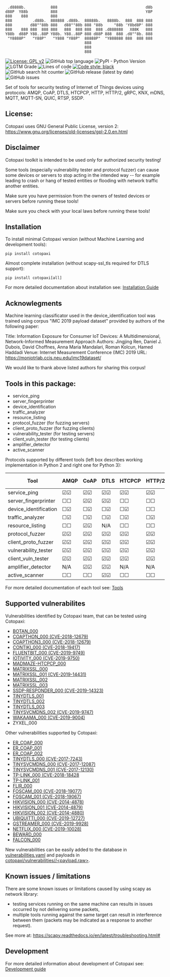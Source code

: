 ```
 .d8888b.           888                                       d8b 
d88P  Y88b          888                                       Y8P 
888    888          888
888         .d88b.  888888 .d88b.  88888b.   8888b.  888  888 888 
888        d88""88b 888   d88""88b 888 "88b     "88b 'Y8bd8P' 888 
888    888 888  888 888   888  888 888  888 .d888888   X88K   888 
Y88b  d88P Y88..88P Y88b. Y88..88P 888 d88P 888  888 .d8""8b. 888 
 "Y8888P"   "Y88P"   "Y888 "Y88P"  88888P"  "Y888888 888  888 888 
                                   888
                                   888
                                   888
```

[![License: GPL v2](https://img.shields.io/badge/License-GPL%20v2-blue.svg)](LICENSE)
![GitHub top language](https://img.shields.io/github/languages/top/Samsung/cotopaxi)
![PyPI - Python Version](https://img.shields.io/pypi/pyversions/cotopaxi)
![LGTM Grade](https://img.shields.io/lgtm/grade/python/github/Samsung/cotopaxi)
![Lines of code](https://img.shields.io/tokei/lines/github/samsung/cotopaxi)
[![Code style: black](https://img.shields.io/badge/code%20style-black-000000.svg)](https://github.com/psf/black)
![GitHub search hit counter](https://img.shields.io/github/search/Samsung/cotopaxi/*)
![GitHub release (latest by date)](https://img.shields.io/github/v/release/Samsung/cotopaxi)
![GitHub issues](https://img.shields.io/github/issues/Samsung/cotopaxi)
<!---![PyPI - Downloads](https://img.shields.io/pypi/dm/cotopaxi) --->
<!---![GitHub all releases](https://img.shields.io/github/downloads/Samsung/cotopaxi/total)--->


Set of tools for security testing of Internet of Things devices using protocols: AMQP, CoAP, DTLS, HTCPCP, HTTP, HTTP/2, gRPC, KNX, mDNS, MQTT, MQTT-SN, QUIC, RTSP, SSDP.

## License:

Cotopaxi uses GNU General Public License, version 2:
https://www.gnu.org/licenses/old-licenses/gpl-2.0.en.html

## Disclaimer

Cotopaxi toolkit is intended to be used only for authorized security testing!

Some tools (especially vulnerability tester and protocol fuzzer) can cause some devices or servers to stop acting in the intended way 
-- for example leading to crash or hang of tested entities or flooding with network traffic another entities.

Make sure you have permission from the owners of tested devices or servers before running these tools!

Make sure you check with your local laws before running these tools! 

## Installation

To install minimal Cotopaxi version (without Machine Learning and development tools): 

```
pip install cotopaxi
```

Almost complete installation (without scapy-ssl_tls required for DTLS support):
```
pip install cotopaxi[all]
```

For more detailed documentation about installation see: [Installation Guide](docs/installation.md)

## Acknowlegments

Machine learning classificator used in the device_identification tool was trained using corpus "IMC 2019 payload dataset" 
provided by authors of the following paper:

Title: Information Exposure for Consumer IoT Devices: A Multidimensional, Network-Informed Measurement Approach
Authors: Jingjing Ren, Daniel J. Dubois, David Choffnes, Anna Maria Mandalari, Roman Kolcun, Hamed Haddadi
Venue: Internet Measurement Conference (IMC) 2019 
URL: https://moniotrlab.ccis.neu.edu/imc19dataset/

We would like to thank above listed authors for sharing this corpus!

## Tools in this package:

* service_ping
* server_fingerprinter
* device_identification
* traffic_analyzer
* resource_listing
* protocol_fuzzer (for fuzzing servers)
* client_proto_fuzzer (for fuzzing clients)
* vulnerability_tester (for testing servers)
* client_vuln_tester (for testing clients)
* amplifier_detector
* active_scanner

Protocols supported by different tools (left box describes working implementation in Python 2 and right one for Python 3): 

Tool                 |     AMQP     |      CoAP    |      DTLS    |    HTCPCP    |      HTTP/2  |     gRPC     |      KNX     |     mDNS     |      MQTT    |    MQTT-SN   |     QUIC     |     RTSP     |     SSDP
---------------------|--------------|--------------|--------------|--------------|--------------|--------------|--------------|--------------|--------------|--------------|--------------|--------------|--------------
service_ping         |&#9745;&#9745;|&#9745;&#9745;|&#9745;&#9745;|&#9745;&#9745;|&#9745;&#9745;|&#9745;&#9745;|&#9745;&#9745;|&#9745;&#9745;|&#9745;&#9745;|&#9745;&#9745;|&#9745;&#9745;|&#9745;&#9745;|&#9745;&#9745;
server_fingerprinter |&#9744;&#9744;|&#9745;&#9745;|&#9745;&#9745;|&#9744;&#9744;|&#9744;&#9744;|&#9744;&#9744;|&#9744;&#9744;|&#9744;&#9744;|&#9744;&#9744;|&#9744;&#9744;|&#9744;&#9744;|&#9744;&#9744;|&#9744;&#9744;
device_identification|&#9744;&#9745;|&#9744;&#9745;|&#9744;&#9745;|&#9744;&#9745;|&#9744;&#9744;|&#9744;&#9744;|&#9744;&#9744;|&#9744;&#9745;|&#9744;&#9745;|&#9744;&#9745;|&#9744;&#9745;|&#9744;&#9745;|&#9744;&#9745;
traffic_analyzer     |&#9744;&#9745;|&#9744;&#9745;|&#9744;&#9745;|&#9744;&#9745;|&#9744;&#9745;|&#9744;&#9745;|&#9744;&#9745;|&#9744;&#9745;|&#9744;&#9745;|&#9744;&#9745;|&#9744;&#9745;|&#9744;&#9745;|&#9744;&#9745;
resource_listing     |&#9744;&#9744;|&#9745;&#9745;|     N/A      |&#9744;&#9744;|&#9744;&#9744;|&#9744;&#9744;|&#9744;&#9744;|&#9745;&#9745;|&#9744;&#9744;|&#9744;&#9744;|     N/A      |&#9745;&#9745;|&#9745;&#9745;
protocol_fuzzer      |&#9745;&#9745;|&#9745;&#9745;|&#9745;&#9745;|&#9745;&#9745;|&#9745;&#9745;|&#9745;&#9745;|&#9745;&#9745;|&#9745;&#9745;|&#9745;&#9745;|&#9745;&#9745;|&#9745;&#9745;|&#9745;&#9745;|&#9745;&#9745;
client_proto_fuzzer  |&#9745;&#9745;|&#9745;&#9745;|&#9745;&#9745;|&#9745;&#9745;|&#9745;&#9745;|&#9745;&#9745;|&#9745;&#9745;|&#9745;&#9745;|&#9745;&#9745;|&#9745;&#9745;|&#9745;&#9745;|&#9745;&#9745;|&#9745;&#9745;
vulnerability_tester |&#9745;&#9745;|&#9745;&#9745;|&#9745;&#9745;|&#9745;&#9745;|&#9745;&#9745;|&#9745;&#9745;|&#9745;&#9745;|&#9745;&#9745;|&#9745;&#9745;|&#9745;&#9745;|&#9745;&#9745;|&#9745;&#9745;|&#9745;&#9745;
client_vuln_tester   |&#9745;&#9745;|&#9745;&#9745;|&#9745;&#9745;|&#9745;&#9745;|&#9745;&#9745;|&#9745;&#9745;|&#9745;&#9745;|&#9745;&#9745;|&#9745;&#9745;|&#9745;&#9745;|&#9745;&#9745;|&#9745;&#9745;|&#9745;&#9745;
amplifier_detector   |     N/A      |&#9745;&#9745;|&#9745;&#9745;|     N/A      |     N/A      |     N/A      |     N/A      |&#9745;&#9745;|     N/A      |&#9745;&#9745;|&#9745;&#9745;|     N/A      |&#9745;&#9745;
active_scanner       |&#9744;&#9744;|&#9744;&#9744;|&#9745;&#9745;|&#9744;&#9744;|&#9744;&#9744;|&#9744;&#9744;|&#9744;&#9744;|&#9744;&#9744;|&#9744;&#9744;|&#9744;&#9744;|&#9744;&#9744;|&#9744;&#9744;|&#9744;&#9744;

For more detailed documentation of each tool see: [Tools](docs/tools.md)

## Supported vulnerabilites

Vulnerabilities identified by Cotopaxi team, that can be tested using Cotopaxi:
* [BOTAN_000](https://github.com/randombit/botan/issues/1833)
* [COAPTHON_000 (CVE-2018-12679)](https://github.com/Tanganelli/CoAPthon/issues/135)
* [COAPTHON3_000 (CVE-2018-12679)](https://github.com/Tanganelli/CoAPthon3/issues/16)
* [CONTIKI_000 (CVE-2018-19417)](https://github.com/contiki-ng/contiki-ng/issues/600)
* [FLUENTBIT_000 (CVE-2019-9749)](https://github.com/fluent/fluent-bit/issues/1135)
* [IOTIVITY_000 (CVE-2019-9750)](https://jira.iotivity.org/browse/IOT-3267)
* [MADMAZE-HTCPCP_000](https://github.com/madmaze/HTCPCP/issues/13)
* [MATRIXSSL_000](https://github.com/matrixssl/matrixssl/issues/31)
* [MATRIXSSL_001 (CVE-2019-14431)](https://github.com/matrixssl/matrixssl/issues/30)
* [MATRIXSSL_002](https://github.com/matrixssl/matrixssl/issues/32)
* [MATRIXSSL_003](https://github.com/matrixssl/matrixssl/issues/33)
* [SSDP-RESPONDER_000 (CVE-2019-14323)](https://github.com/troglobit/ssdp-responder/issues/1)
* [TINYDTLS_001](https://bugs.eclipse.org/bugs/show_bug.cgi?id=544819)
* [TINYDTLS_002](https://bugs.eclipse.org/bugs/show_bug.cgi?id=544824)
* [TINYDTLS_003](https://www.eclipse.org/lists/tinydtls-dev/msg00206.html)
* [TINYSVCMDNS_002 (CVE-2019-9747)](https://bitbucket.org/geekman/tinysvcmdns/issues/11/denial-of-service-vulnerability-infinite)
* [WAKAAMA_000 (CVE-2019-9004)](https://github.com/eclipse/wakaama/issues/425)
* ZYXEL_000

Other vulnerabilities supported by Cotopaxi:
* [ER_COAP_000](https://github.com/contiki-os/contiki/issues/2240)
* [ER_COAP_001](https://github.com/contiki-os/contiki/issues/2238)
* [ER_COAP_002](https://github.com/contiki-os/contiki/issues/2239)
* [TINYDTLS_000 (CVE-2017-7243)](https://www.cvedetails.com/cve/CVE-2017-7243/)
* [TINYSVCMDNS_000 (CVE-2017-12087)](https://nvd.nist.gov/vuln/detail/CVE-2017-12087)
* [TINYSVCMDNS_001 (CVE-2017-12130)](https://nvd.nist.gov/vuln/detail/CVE-2017-12130)
* [TP-LINK_000 (CVE-2018-18428](https://www.exploit-db.com/exploits/45632)
* [TP-LINK_001](https://www.zeroscience.mk/en/vulnerabilities/ZSL-2013-5135.php)
* [FLIR_000](https://www.zeroscience.mk/en/vulnerabilities/ZSL-2018-5492.php)
* [FOSCAM_000 (CVE-2018-19077)](https://sintonen.fi/advisories/foscam-ip-camera-multiple-vulnerabilities.txt)
* [FOSCAM_001 (CVE-2018-19067)](https://sintonen.fi/advisories/foscam-ip-camera-multiple-vulnerabilities.txt)
* [HIKVISION_000 (CVE-2014-4878)](https://blog.rapid7.com/2014/11/19/r7-2014-18-hikvision-dvr-devices-multiple-vulnerabilities/)
* [HIKVISION_001 (CVE-2014-4879)](https://blog.rapid7.com/2014/11/19/r7-2014-18-hikvision-dvr-devices-multiple-vulnerabilities/)
* [HIKVISION_002 (CVE-2014-4880)](https://blog.rapid7.com/2014/11/19/r7-2014-18-hikvision-dvr-devices-multiple-vulnerabilities/)
* [UBIQUITTI_000 (CVE-2019-12727)](https://github.com/X-C3LL/PoC-CVEs/blob/master/Aircam-DoS/Aircam-DoS.py)
* [GSTREAMER_000 (CVE-2019-9928)](https://gstreamer.freedesktop.org/security/sa-2019-0001.html)
* [NETFLIX_000 (CVE-2019-10028)](https://blog.forallsecure.com/forallsecure-uncovers-vulnerability-in-netflix-dial-software)
* [BEWARD_000](https://www.zeroscience.mk/en/vulnerabilities/ZSL-2019-5509.php)
* [FALCON_000](https://github.com/sbaresearch/advisories/tree/public/2015/knAx_20150101)

New vulnerabilities can be easily added to the database in [vulnerabilities.yaml](./cotopaxi/vulnerabilities/vulnerabilities.yaml) 
and payloads in [cotopaxi/vulnerabilities/<protocol>/<payload.raw>](cotopaxi/vulnerabilities/).

## Known issues / limitations

There are some known issues or limitations caused by using scapy as network library:

* testing services running on the same machine can results in issues occurred by not delivering some packets,
* multiple tools running against the same target can result in interference between them 
(packets may be indicated as a response to another request).

See more at:
https://scapy.readthedocs.io/en/latest/troubleshooting.html#

## Development

For more detailed information about development of Cotopaxi see: [Development guide](docs/development.md)
